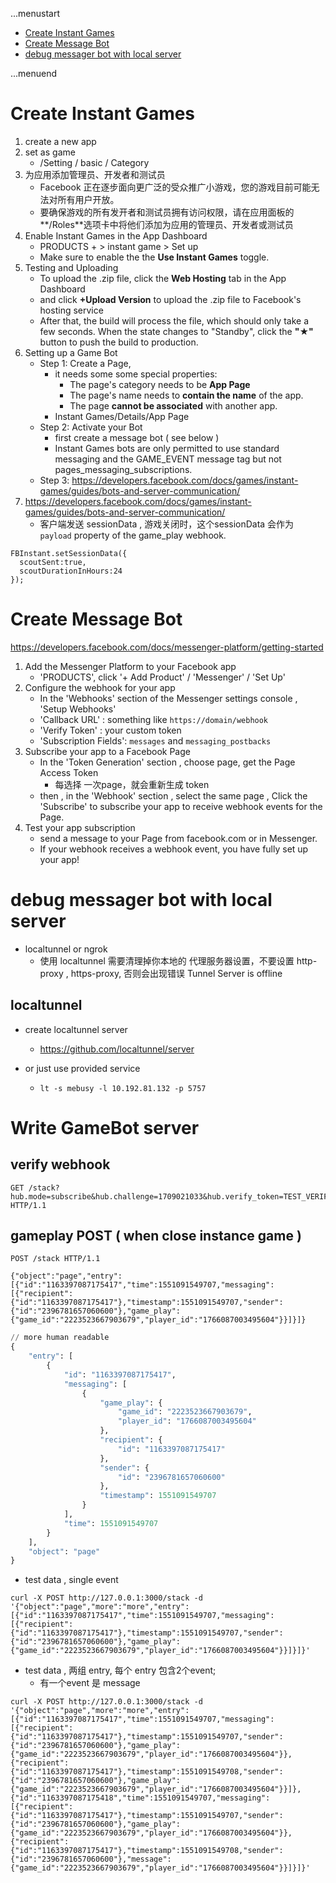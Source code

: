 ...menustart

 - [Create Instant Games](#009069c69b11caef6d75739ab207e856)
 - [Create Message Bot](#1b3b0682a7aea56937be67c5a729a846)
 - [debug messager bot with local server](#aceacf6ca899a80c0a70aa4f2522d77c)

...menuend


<h2 id="009069c69b11caef6d75739ab207e856"></h2>

# Create Instant Games

 1. create a new app
 2. set as game 
    - /Setting / basic / Category
 3. 为应用添加管理员、开发者和测试员
    - Facebook 正在逐步面向更广泛的受众推广小游戏，您的游戏目前可能无法对所有用户开放。
    - 要确保游戏的所有发开者和测试员拥有访问权限，请在应用面板的**/Roles**选项卡中将他们添加为应用的管理员、开发者或测试员
 4. Enable Instant Games in the App Dashboard
    - PRODUCTS +  > instant game > Set up
    - Make sure to enable the the **Use Instant Games** toggle.
 5. Testing and Uploading
    - To upload the .zip file, click the **Web Hosting** tab in the App Dashboard
    - and click **+Upload Version**  to upload the .zip file to Facebook's hosting service 
    - After that, the build will process the file, which should only take a few seconds. When the state changes to "Standby", click the **"★"** button to push the build to production.
 6. Setting up a Game Bot
    - Step 1: Create a Page,  
        - it needs some some special properties:
            - The page's category needs to be **App Page**
            - The page's name needs to **contain the name** of the app.
            - The page **cannot be associated** with another app.
        - Instant Games/Details/App Page
    - Step 2: Activate your Bot 
        - first create a message bot ( see below )
        - Instant Games bots are only permitted to use standard messaging and the GAME_EVENT message tag but not pages_messaging_subscriptions.
    - Step 3: https://developers.facebook.com/docs/games/instant-games/guides/bots-and-server-communication/
 7. https://developers.facebook.com/docs/games/instant-games/guides/bots-and-server-communication/
    - 客户端发送 sessionData , 游戏关闭时，这个sessionData 会作为 `payload` property  of the game_play webhook.

```
FBInstant.setSessionData({
  scoutSent:true,
  scoutDurationInHours:24
});
```



<h2 id="1b3b0682a7aea56937be67c5a729a846"></h2>

# Create Message Bot

https://developers.facebook.com/docs/messenger-platform/getting-started


 1. Add the Messenger Platform to your Facebook app
    - 'PRODUCTS', click '+ Add Product' / 'Messenger'  /  'Set Up' 
 2. Configure the webhook for your app
    - In the 'Webhooks' section of the Messenger settings console , 'Setup Webhooks' 
    - 'Callback URL' : something like `https://domain/webhook`
    - 'Verify Token' : your custom token
    - 'Subscription Fields': `messages` and `messaging_postbacks`
 3. Subscribe your app to a Facebook Page
    - In the 'Token Generation' section , choose page, get the Page Access Token
        - 每选择 一次page，就会重新生成 token
    - then , in the 'Webhook' section ,  select the same page , Click the 'Subscribe' to  subscribe your app to receive webhook events for the Page.
 4. Test your app subscription
    - send a message to your Page from facebook.com or in Messenger. 
    - If your webhook receives a webhook event, you have fully set up your app!


<h2 id="aceacf6ca899a80c0a70aa4f2522d77c"></h2>

# debug messager bot with local server

 - localtunnel or ngrok
    - 使用 localtunnel 需要清理掉你本地的 代理服务器设置，不要设置 http-proxy , https-proxy, 否则会出现错误 Tunnel Server is offline 

## localtunnel

 - create localtunnel server
    - https://github.com/localtunnel/server

 - or just use provided service
    - `lt -s mebusy -l 10.192.81.132 -p 5757`


 
# Write GameBot server 

## verify webhook

```
GET /stack?hub.mode=subscribe&hub.challenge=1709021033&hub.verify_token=TEST_VERIFY_TOKEN HTTP/1.1
```


## gameplay POST ( when close instance game )

```
POST /stack HTTP/1.1

{"object":"page","entry":[{"id":"1163397087175417","time":1551091549707,"messaging":[{"recipient":{"id":"1163397087175417"},"timestamp":1551091549707,"sender":{"id":"2396781657060600"},"game_play":{"game_id":"2223523667903679","player_id":"1766087003495604"}}]}]}
```

```python
// more human readable
{
    "entry": [
        {
            "id": "1163397087175417",
            "messaging": [
                {
                    "game_play": {
                        "game_id": "2223523667903679",
                        "player_id": "1766087003495604"
                    },
                    "recipient": {
                        "id": "1163397087175417"
                    },
                    "sender": {
                        "id": "2396781657060600"
                    },
                    "timestamp": 1551091549707
                }
            ],
            "time": 1551091549707
        }
    ],
    "object": "page"
}
```

 - test data ,  single event 

```
curl -X POST http://127.0.0.1:3000/stack -d '{"object":"page","more":"more","entry":[{"id":"1163397087175417","time":1551091549707,"messaging":[{"recipient":{"id":"1163397087175417"},"timestamp":1551091549707,"sender":{"id":"2396781657060600"},"game_play":{"game_id":"2223523667903679","player_id":"1766087003495604"}}]}]}'
```

 - test data , 两组 entry, 每个 entry 包含2个event; 
    - 有一个event 是 message 

```
curl -X POST http://127.0.0.1:3000/stack -d '{"object":"page","more":"more","entry":[{"id":"1163397087175417","time":1551091549707,"messaging":[{"recipient":{"id":"1163397087175417"},"timestamp":1551091549707,"sender":{"id":"2396781657060600"},"game_play":{"game_id":"2223523667903679","player_id":"1766087003495604"}},{"recipient":{"id":"1163397087175417"},"timestamp":1551091549708,"sender":{"id":"2396781657060600"},"game_play":{"game_id":"2223523667903679","player_id":"1766087003495604"}}]},{"id":"1163397087175418","time":1551091549707,"messaging":[{"recipient":{"id":"1163397087175417"},"timestamp":1551091549707,"sender":{"id":"2396781657060600"},"game_play":{"game_id":"2223523667903679","player_id":"1766087003495604"}},{"recipient":{"id":"1163397087175417"},"timestamp":1551091549708,"sender":{"id":"2396781657060600"},"message":{"game_id":"2223523667903679","player_id":"1766087003495604"}}]}]}'
```





